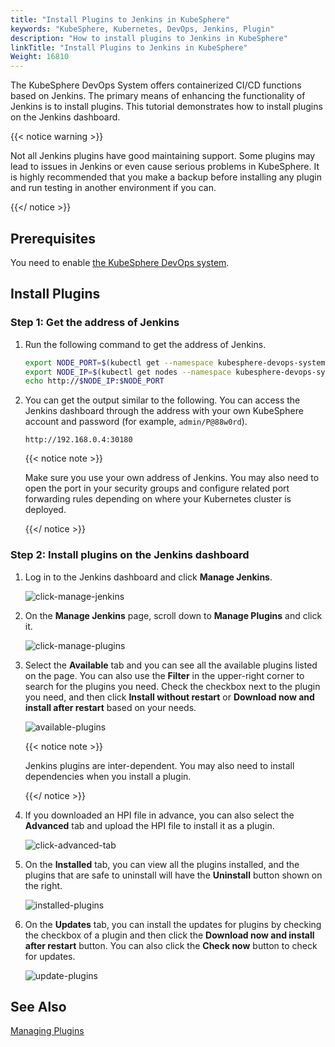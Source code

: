 ```yaml
---
title: "Install Plugins to Jenkins in KubeSphere"
keywords: "KubeSphere, Kubernetes, DevOps, Jenkins, Plugin"
description: "How to install plugins to Jenkins in KubeSphere"
linkTitle: "Install Plugins to Jenkins in KubeSphere"
Weight: 16810
---
```


The KubeSphere DevOps System offers containerized CI/CD functions based on Jenkins. The primary means of enhancing the functionality of Jenkins is to install plugins. This tutorial demonstrates how to install plugins on the Jenkins dashboard.

{{< notice warning >}}

Not all Jenkins plugins have good maintaining support. Some plugins may lead to issues in Jenkins or even cause serious problems in KubeSphere. It is highly recommended that you make a backup before installing any plugin and run testing in another environment if you can.

{{</ notice >}}

## Prerequisites

You need to enable [the KubeSphere DevOps system](../../../pluggable-components/devops/).

## Install Plugins

### Step 1: Get the address of Jenkins

1. Run the following command to get the address of Jenkins.

   ```bash
   export NODE_PORT=$(kubectl get --namespace kubesphere-devops-system -o jsonpath="{.spec.ports[0].nodePort}" services ks-jenkins)
   export NODE_IP=$(kubectl get nodes --namespace kubesphere-devops-system -o jsonpath="{.items[0].status.addresses[0].address}")
   echo http://$NODE_IP:$NODE_PORT
   ```

2. You can get the output similar to the following. You can access the Jenkins dashboard through the address with your own KubeSphere account and password (for example, `admin/P@88w0rd`).

   ```
   http://192.168.0.4:30180
   ```

   {{< notice note >}}

   Make sure you use your own address of Jenkins. You may also need to open the port in your security groups and configure related port forwarding rules depending on where your Kubernetes cluster is deployed.

   {{</ notice >}}

### Step 2: Install plugins on the Jenkins dashboard

1. Log in to the Jenkins dashboard and click **Manage Jenkins**.

   ![click-manage-jenkins](/images/docs/faq/devops/install-plugins-to-jenkins/click-manage-jenkins.png)

2. On the **Manage Jenkins** page, scroll down to **Manage Plugins** and click it.

   ![click-manage-plugins](/images/docs/faq/devops/install-plugins-to-jenkins/click-manage-plugins.png)

3. Select the **Available** tab and you can see all the available plugins listed on the page. You can also use the **Filter** in the upper-right corner to search for the plugins you need. Check the checkbox next to the plugin you need, and then click **Install without restart** or **Download now and install after restart** based on your needs.

   ![available-plugins](/images/docs/faq/devops/install-plugins-to-jenkins/available-plugins.png)

   {{< notice note >}}

   Jenkins plugins are inter-dependent. You may also need to install dependencies when you install a plugin.

   {{</ notice >}}

4. If you downloaded an HPI file in advance, you can also select the **Advanced** tab and upload the HPI file to install it as a plugin.

   ![click-advanced-tab](/images/docs/faq/devops/install-plugins-to-jenkins/click-advanced-tab.png)

5. On the **Installed** tab, you can view all the plugins installed, and the plugins that are safe to uninstall will have the **Uninstall** button shown on the right.

   ![installed-plugins](/images/docs/faq/devops/install-plugins-to-jenkins/installed-plugins.png)

6. On the **Updates** tab, you can install the updates for plugins by checking the checkbox of a plugin and then click the **Download now and install after restart** button. You can also click the **Check now** button to check for updates.

   ![update-plugins](/images/docs/faq/devops/install-plugins-to-jenkins/update-plugins.png)

## See Also

[Managing Plugins](https://www.jenkins.io/doc/book/managing/plugins/)